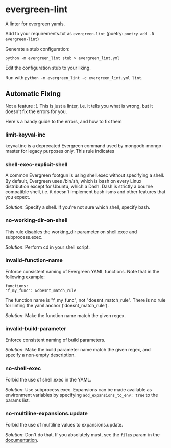 # evergreen-lint

A linter for evergreen yamls.

Add to your requirements.txt as `evergreen-lint` (poetry: `poetry add -D evergreen-lint`)

Generate a stub configuration:
```
python -m evergreen_lint stub > evergreen_lint.yml
```

Edit the configuration stub to your liking.

Run with `python -m evergreen_lint -c evergreen_lint.yml lint`.


## Automatic Fixing
Not a feature :(. This is just a linter, i.e. it tells you what is wrong, but it
doesn't fix the errors for you.

Here's a handy guide to the errors, and how to fix them

### limit-keyval-inc
keyval.inc is a deprecated Evergreen command used by mongodb-mongo-master for
legacy purposes only. This rule indicates

### shell-exec-explicit-shell
A common Evergreen footgun is using shell.exec without specifying a shell. By
default, Evergreen uses /bin/sh, which is bash on every Linux distribution
except for Ubuntu, which a Dash. Dash is strictly a bourne compatible shell,
i.e. it doesn't implement bash-isms and other features that you expect.

*Solution*: Specify a shell. If you're not sure which shell, specify bash.

### no-working-dir-on-shell
This rule disables the working_dir parameter on shell.exec and subprocess.exec.

*Solution*: Perform cd in your shell script.

### invalid-function-name
Enforce consistent naming of Evergreen YAML functions. Note that in the
following example:
```
functions:
"f_my_func": &doesnt_match_rule
```
The function name is "f_my_func", not "doesnt_match_rule". There is no rule
for linting the yaml anchor ('doesnt_match_rule').

*Solution*: Make the function name match the given regex.

### invalid-build-parameter
Enforce consistent naming of build parameters.

*Solution*: Make the build parameter name match the given regex, and specify
a non-empty description.

### no-shell-exec
Forbid the use of shell.exec in the YAML.

*Solution*: Use subprocess.exec. Expansions can be made available as
environment variables by specifying `add_expansions_to_env: true` to the
params list.

### no-multiline-expansions.update
Forbid the use of multiline values to expansions.update.

*Solution*: Don't do that. If you absolutely must, see the `files` param in the
[documentation](https://github.com/evergreen-ci/evergreen/wiki/Project-Commands#expansions-update).
